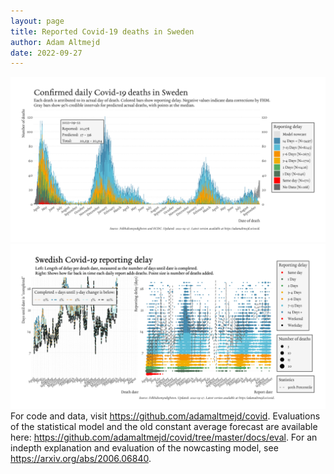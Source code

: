 ```yaml
---
layout: page
title: Reported Covid-19 deaths in Sweden
author: Adam Altmejd
date: 2022-09-27
---
```


![Graph of Swedish Covid-19 deaths with reporting delay.](deaths_lag_sweden_2022-09-27.png "Swedish Covid-19 deaths.")
![Graph of Swedish Covid-19 reporting delay in daily deaths.](lag_trend_sweden_2022-09-27.png "Trend in Swedish Covid-19 mortality reporting delay.")
For code and data, visit <https://github.com/adamaltmejd/covid>.
Evaluations of the statistical model and the old constant average forecast are available here: <https://github.com/adamaltmejd/covid/tree/master/docs/eval>.
For an indepth explanation and evaluation of the nowcasting model, see <https://arxiv.org/abs/2006.06840>.
